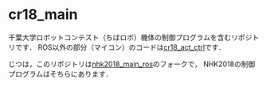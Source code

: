 # cr18_main

千葉大学ロボットコンテスト（ちばロボ）機体の制御プログラムを含むリポジトリです．
ROS以外の部分（マイコン）のコードは[cr18_act_ctrl](https://github.com/yskhara/cr18_act_ctrl)です．

じつは，このリポジトリは[nhk2018_main_ros](https://github.com/yskhara/nhk2018_main_ros)のフォークで，
NHK2018の制御プログラムはそちらにあります．
